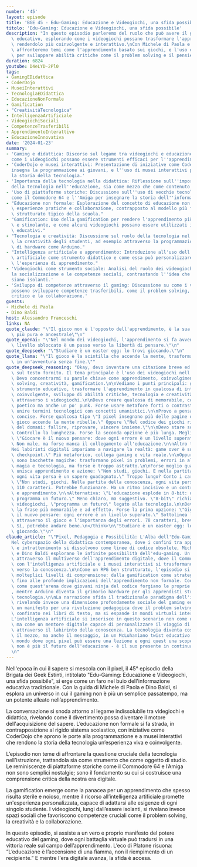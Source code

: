 ```yaml
---
number: '45'
layout: episode
title: 'BGE 45 - Edu-Gaming: Educazione e Videogiochi, una sfida possibile'
titolo: 'Edu-Gaming: Educazione e Videogiochi, una sfida possibile'
description: "In questo episodio parleremo del ruolo che può avere il gaming nell'ambito\
  \ educativo, esplorando come i videogiochi possano trasformare l'apprendimento,\
  \ rendendolo più coinvolgente e interattivo.\nCon Michele di Paola e Dino Baldi\
  \ affronteremo temi come l'apprendimento basato sui giochi, e l'uso dei videogiochi\
  \ per sviluppare abilità critiche come il problem solving e il pensiero creativo."
duration: 6824
youtube: D4eLYD-2Pl0
tags:
- GamingEDidattica
- CoderDojo
- MuseiInterattivi
- TecnologiaEDidattica
- EducazioneNonFormale
- Gamification
- "CreativitàTecnologica"
- IntelligenzaArtificiale
- VideogiochiSociali
- CompetenzeTrasferibili
- ApprendimentoInterattivo
- EducazioneInnovativa
date: '2024-01-23'
summary:
- 'Gaming e didattica: Discorso sul legame tra videogiochi e educazione, sottolineando
  come i videogiochi possano essere strumenti efficaci per l''apprendimento e l''insegnamento.'
- 'CoderDojo e musei interattivi: Presentazione di iniziative come CoderDojo, che
  insegna la programmazione ai giovani, e l''uso di musei interattivi per esplorare
  la storia della tecnologia.'
- 'Importanza della tecnologia nella didattica: Riflessione sull''importanza crescente
  della tecnologia nell''educazione, sia come mezzo che come contenuto di studio.'
- 'Uso di piattaforme storiche: Discussione sull''uso di vecchie tecnologie e piattaforme
  come il Commodore 64 e l''Amiga per insegnare la storia dell''informatica.'
- "Educazione non formale: Esplorazione del concetto di educazione non formale tramite\
  \ esperienze pratiche e collaborazione, contrapposto al modello più formale e\
  \ strutturato tipico della scuola."
- "Gamification: Uso della gamification per rendere l'apprendimento più coinvolgente\
  \ e stimolante, e come alcuni videogiochi possano essere utilizzati in contesti\
  \ educativi."
- "Tecnologia e creatività: Discussione sul ruolo della tecnologia nel potenziare\
  \ la creatività degli studenti, ad esempio attraverso la programmazione o l'uso\
  \ di hardware come Arduino."
- "Intelligenza artificiale e apprendimento: Introduzione all'uso dell'intelligenza\
  \ artificiale come strumento didattico e come essa può personalizzare e migliorare\
  \ l'esperienza di apprendimento."
- 'Videogiochi come strumento sociale: Analisi del ruolo dei videogiochi nel favorire
  la socializzazione e le competenze sociali, contrastando l''idea che i videogiochi
  siano isolanti.'
- 'Sviluppo di competenze attraverso il gaming: Discussione su come i videogiochi
  possono sviluppare competenze trasferibili, come il problem solving, il pensiero
  critico e la collaborazione.'
guests:
- Michele di Paola
- Dino Baldi
host: Alessandro Franceschi
links: NA
quote_claude: "\"Il gioco non è l'opposto dell'apprendimento, è la sua forma\
  \ più pura e ancestrale\"\n"
quote_openai: "\"Nel mondo dei videogiochi, l'apprendimento si fa avventura: ogni\
  \ livello sbloccato è un passo verso la libertà di pensare.\"\n"
quote_deepseek: "\"Studiare è un easter egg: lo trovi giocando.\"\n"
quote_llama: "\"Il gioco è la scintilla che accende la mente, trasformando l'apprendimento\
  \ in un'avventura senza fine.\""
quote_deepseek_reasoning: "Okay, devo inventare una citazione breve ed efficace basata\
  \ sul testo fornito. Il tema principale è l'uso dei videogiochi nell'educazione.\
  \ Devo concentrarmi su parole chiave come apprendimento, coinvolgimento, problem\
  \ solving, creatività, gamification.\n\nVediamo i punti principali: gaming come\
  \ strumento educativo, trasformare l'apprendimento in qualcosa di interattivo e\
  \ coinvolgente, sviluppo di abilità critiche, tecnologia e creatività, socializzazione\
  \ attraverso i videogiochi.\n\nDevo creare qualcosa di memorabile, con un tocco\
  \ poetico ma anche un po' punk. Forse usare metafore forti o contrasti. Ad esempio,\
  \ unire termini tecnologici con concetti umanistici.\n\nProvo a pensare a frasi\
  \ concise. Forse qualcosa tipo \"I pixel insegnano più delle pagine quando il\
  \ gioco accende la mente ribelle.\" Oppure \"Nel codice dei giochi risiede l'ABC\
  \ del domani: fallire, riprovare, vincere insieme.\"\n\nDevo stare sotto i 150 caratteri.\
  \ Controllo la lunghezza. Forse la seconda opzione è più lunga. Meglio semplificare.\
  \ \"Giocare è il nuovo pensare: dove ogni errore è un livello superato.\"\
  \ Non male, ma forse manca il collegamento all'educazione.\n\nAltro tentativo: \"\
  Nei labirinti digitali impariamo a navigare la realtà: game over è solo un\
  \ checkpoint.\" Più metaforico, collega gaming e vita reale.\n\nOppure: \"I controller\
  \ sono bacchette magiche: trasformano pixel in problemi, errori in alleati.\" Usa\
  \ magia e tecnologia, ma forse è troppo astratto.\n\nForse meglio qualcosa che\
  \ unisca apprendimento e azione: \"Non studi, giochi. E nella partita della conoscenza,\
  \ ogni vita persa è un sapere guadagnato.\" Troppo lungo? Conto i caratteri:\
  \ \"Non studi, giochi. Nella partita della conoscenza, ogni vita persa è sapere.\"\
  \ 110 caratteri. Potrebbe funzionare. Ha un ritmo incisivo e un contrasto tra gioco\
  \ e apprendimento.\n\nAlternativa: \"L'educazione esplode in 8-bit: dove ogni sconfitta\
  \ programma un futuro.\" Meno chiaro, ma suggestivo. \"8-bit\" richiama i vecchi\
  \ videogiochi, \"programma un futuro\" legato alla tecnologia.\n\nDevo scegliere\
  \ la frase più memorabile e ad effetto. Forse la prima opzione: \"Giocare è\
  \ il nuovo pensare: ogni errore è un livello superato.\" Sottolinea l'apprendimento\
  \ attraverso il gioco e l'importanza degli errori. 78 caratteri, breve e incisivo.\
  \ Sì, potrebbe andare bene.\n</think>\n\"Studiare è un easter egg: lo trovi\
  \ giocando.\"\n"
claude_article: "\"Pixel, Pedagogia e Possibilità: L'Alba dell'Edu-Gaming\"\n\n\
  Nel cyberspazio della didattica contemporanea, dove i confini tra apprendimento\
  \ e intrattenimento si dissolvono come linee di codice obsolete, Michele di Paola\
  \ e Dino Baldi esplorano le infinite possibilità dell'edu-gaming. Un viaggio\
  \ attraverso il multiverso dell'apprendimento digitale, dove il Commodore 64 dialoga\
  \ con l'intelligenza artificiale e i musei interattivi si trasformano in portali\
  \ verso la conoscenza.\n\nCome un RPG ben strutturato, l'episodio si sviluppa su\
  \ molteplici livelli di comprensione: dalla gamification come strategia di engagement\
  \ fino alle profonde implicazioni dell'apprendimento non formale. CoderDojo emerge\
  \ come quest'arena dove giovani ninja del codice forgiano le proprie abilità\
  , mentre Arduino diventa il grimorio hardware per gli apprendisti stregoni della\
  \ tecnologia.\n\nLa narrazione sfida il tradizionale paradigma dell'isolamento videoludico,\
  \ rivelando invece una dimensione profondamente sociale del gaming educativo. È\
  \ un manifesto per una rivoluzione pedagogica dove il problem solving non è più\
  \ confinato nei libri di testo, ma si espande in mondi virtuali interattivi.\n\n\
  L'intelligenza artificiale si inserisce in questo scenario non come un deus ex machina,\
  \ ma come un mentore digitale capace di personalizzare il viaggio di ogni studente\
  \ attraverso il labirinto della conoscenza. La tecnologia diventa così non solo\
  \ il mezzo, ma anche il messaggio, in un McLuhaniano twist educativo.\n\n\"In un\
  \ mondo dove ogni pixel può essere una lezione e ogni quest una scoperta, l'edu-gaming\
  \ non è più il futuro dell'educazione - è il suo presente in continua evoluzione.\"\
  \n"
---
```

Nell'epoca in cui il sapere si mescola con il pixel, il 45° episodio della Brigata dei Geek Estinti, intitolato "Edu-Gaming: Educazione e Videogiochi, una sfida possibile", si erge come un faro nel buio dell'informazione educativa tradizionale. Con la guida di Michele di Paola e Dino Baldi, si esplora un universo in cui il gaming non è più un semplice passatempo, ma un potente alleato nell’apprendimento.

La conversazione si snoda attorno al legame indissolubile tra videgiochi e didattica, rivelando come il divertimento possa diventare il motore dell'acquisizione del sapere. L’educazione non formale si fa strada, in contrapposizione al rigido sistema scolastico, con iniziative come CoderDojo che aprono le porte alla programmazione e a musei interattivi che rendono la storia della tecnologia un’esperienza viva e coinvolgente.

L’episodio non teme di affrontare la questione cruciale della tecnologia nell’istruzione, trattandola sia come strumento che come oggetto di studio. Le reminiscenze di piattaforme storiche come il Commodore 64 e l’Amiga non sono semplici nostalgie; sono il fondamento su cui si costruisce una comprensione critica della nostra era digitale.

La gamification emerge come la panacea per un apprendimento che spesso risulta sterile e noioso, mentre il ricorso all’intelligenza artificiale promette un'esperienza personalizzata, capace di adattarsi alle esigenze di ogni singolo studente. I videogiochi, lungi dall’essere isolanti, si rivelano invece spazi sociali che favoriscono competenze cruciali come il problem solving, la creatività e la collaborazione.

In questo episodio, si assiste a un vero e proprio manifesto del potere educativo del gaming, dove ogni battaglia virtuale può tradursi in una vittoria reale sul campo dell’apprendimento. L’eco di Platone risuona: “L’educazione è l’accensione di una fiamma, non il riempimento di un recipiente.” E mentre l'era digitale avanza, la sfida è accesa.
